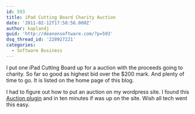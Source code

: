 ```yaml
---
id: 593
title: iPad Cutting Board Charity Auction
date: '2011-02-12T17:58:56.000Z'
author: kaplandj
guid: 'http://deanonsoftware.com/?p=593'
dsq_thread_id: '228927221'
categories:
  - Software Business
---
```

I put one iPad Cutting Board up for a auction with the proceeds going to charity. So far so good as highest bid over the $200 mark. And plenty of time to go. It is listed on the home page of this blog.

I had to figure out how to put an auction on my wordpress site. I found this [Auction plugin](http://wordpress.org/extend/plugins/wp-auctions/) and in ten minutes if was up on the site. Wish all tech went this easy.
